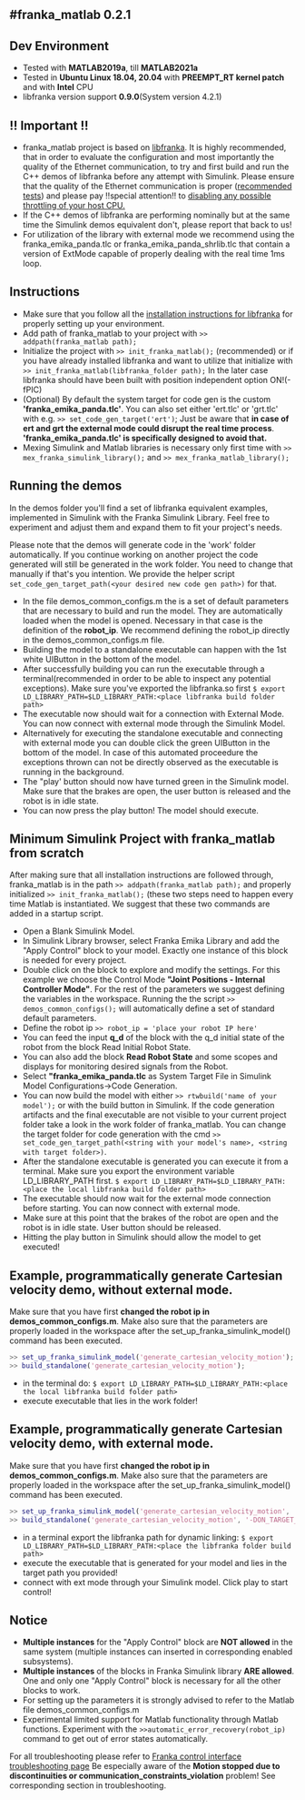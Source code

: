 #franka_matlab 0.2.1
-------------------
 
## Dev Environment
 
 - Tested with **MATLAB2019a**, till **MATLAB2021a**
 - Tested in **Ubuntu Linux 18.04, 20.04** with **PREEMPT_RT kernel patch** and with **Intel** CPU
 - libfranka version support **0.9.0**(System version 4.2.1)
 
## !! Important !! 
 
 - franka_matlab project is based on [libfranka](https://frankaemika.github.io/docs/). It is highly recommended, that in order to evaluate the configuration and
   most importantly the quality of the Ethernet communication, to try and first build and run the C++ demos of libfranka before any attempt with Simulink.
   Please ensure that the quality of the Ethernet communication is proper ([recommended tests](https://frankaemika.github.io/docs/troubleshooting.html#network-bandwidth-delay-and-jitter-test))
   and please pay !!special attention!! to [disabling any possible throttling of your host CPU.](https://frankaemika.github.io/docs/troubleshooting.html)
 - If the C++ demos of libfranka are performing nominally but at the same time the Simulink demos equivalent don't, please report that back to us!
 - For utilization of the library with external mode we recommend using the franka\_emika\_panda.tlc or franka\_emika\_panda\_shrlib.tlc that contain a version of ExtMode capable of properly dealing with the real time 1ms loop.
 
## Instructions
 
 - Make sure that you follow all the [installation instructions for libfranka](https://frankaemika.github.io/docs/installation_linux.html) for properly setting up your environment.
 - Add path of franka_matlab to your project with `>> addpath(franka_matlab path);`
 - Initialize the project with `>> init_franka_matlab();` (recommended) or if you have already installed libfranka and want to utilize that initialize with `>> init_franka_matlab(libfranka_folder path);` In the later case libfranka should have been built with position independent option ON!(-fPIC)
 - (Optional) By default the system target for code gen is the custom **'franka_emika_panda.tlc'**. You can also set either 'ert.tlc' or 'grt.tlc' with e.g. `>> set_code_gen_target('ert')`; Just be aware
   that **in case of ert and grt the external mode could disrupt the real time process**. **'franka_emika_panda.tlc' is specifically designed to avoid that.**
 - Mexing Simulink and Matlab libraries is necessary only first time with `>> mex_franka_simulink_library();` and `>> mex_franka_matlab_library();`
 
## Running the demos
 
In the demos folder you'll find a set of libfranka equivalent examples, implemented in Simulink with the Franka Simulink Library. Feel free
to experiment and adjust them and expand them to fit your project's needs.

Please note that the demos will generate code in the 'work' folder automatically. If you continue working on another project the code generated will still be generated in the work folder. 
You need to change that manually if that's you intention. We provide the helper script `set_code_gen_target_path(<your desired new code gen path>)` for that.
 
 - In the file demos_common_configs.m the is a set of default parameters that are necessary to build and run the model. They are automatically loaded
   when the model is opened. Necessary in that case is the definition of the **robot_ip**. We recommend defining the robot_ip directly in the demos_common_configs.m file.
 - Building the model to a standalone executable can happen with the 1st white UIButton in the bottom of the model.
 - After successfully building you can run the executable through a terminal(recommended in order to be able to inspect any potential exceptions). 
   Make sure you've exported the libfranka.so first `$ export LD_LIBRARY_PATH=$LD_LIBRARY_PATH:<place libfranka build folder path>`
 - The executable now should wait for a connection with External Mode. You can now connect with external mode through the Simulink Model.
 - Alternatively for executing the standalone executable and connecting with external mode you can double click the green UIButton in the bottom of the model.
   In case of this automated proceedure the exceptions thrown can not be directly observed as the executable is running in the background.
 - The "play' button should now have turned green in the Simulink model. Make sure that the brakes are open, the user button is released and the robot is 
   in idle state.
 - You can now press the play button! The model should execute.
 
## Minimum Simulink Project with franka_matlab from scratch
 
 After making sure that all installation instructions are followed through, franka_matlab is in the path `>> addpath(franka_matlab path);` 
 and properly initialized `>> init_franka_matlab();` (these two steps need to happen every time Matlab is instantiated. We suggest that 
 these two commands are added in a startup script.
 
 - Open a Blank Simulink Model.
 - In Simulink Library browser, select Franka Emika Library and add the "Apply Control" block to your model. Exactly one instance of this
   block is needed for every project.
 - Double click on the block to explore and modify the settings. For this example we choose the Control Mode **"Joint Positions - Internal Controller Mode"**.
   For the rest of the parameters we suggest defining the variables in the workspace. Running the the script `>> demos_common_configs();` will automatically define a set of standard default parameters.
 - Define the robot ip `>> robot_ip = 'place your robot IP here'`
 - You can feed the input **q_d** of the block with the q_d initial state of the robot from the block Read Initial Robot State.
 - You can also add the block **Read Robot State** and some scopes and displays for monitoring desired signals from the Robot.
 - Select **"franka_emika_panda.tlc** as System Target File in Simulink Model Configurations->Code Generation.
 - You can now build the model with either `>> rtwbuild('name of your model');` or with the build button in Simulink. If the code generation artifacts and the final executable
   are not visible to your current project folder take a look in the work folder of franka_matlab. You can change the target folder for code generation with the cmd
   `>> set_code_gen_target_path(<string with your model's name>, <string with target folder>)`.
 - After the standalone executable is generated you can execute it from a terminal. Make sure you export the environment variable LD_LIBRARY_PATH first.
   `$ export LD_LIBRARY_PATH=$LD_LIBRARY_PATH:<place the local libfranka build folder path>`
 - The executable should now wait for the external mode connection before starting. You can now connect with external mode. 
 - Make sure at this point that the brakes of the robot are open and the robot is in idle state. User button should be released.
 - Hitting the play button in Simulink should allow the model to get executed!
 
## Example, programmatically generate Cartesian velocity demo, without external mode.
 
Make sure that you have first **changed the robot ip in demos_common_configs.m**. Make also sure that the parameters are 
properly loaded in the workspace after the set_up_franka_simulink_model() command has been executed.

```matlab
>> set_up_franka_simulink_model('generate_cartesian_velocity_motion');
>> build_standalone('generate_cartesian_velocity_motion');
```
 - in the terminal do: `$ export LD_LIBRARY_PATH=$LD_LIBRARY_PATH:<place the local libfranka build folder path>`
 - execute executable that lies in the work folder!
 
## Example, programmatically generate Cartesian velocity demo, with external mode.
 
Make sure that you have first **changed the robot ip in demos_common_configs.m**. Make also sure that the parameters are 
properly loaded in the workspace after the set_up_franka_simulink_model() command has been executed.

```matlab
>> set_up_franka_simulink_model('generate_cartesian_velocity_motion', 'external_mode_on');
>> build_standalone('generate_cartesian_velocity_motion', '-DON_TARGET_WAIT_FOR_START=1', 'your target path for generated code');
```
 - in a terminal export the libfranka path for dynamic linking: `$ export LD_LIBRARY_PATH=$LD_LIBRARY_PATH:<place the libfranka folder build path>`
 - execute the executable that is generated for your model and lies in the target path you provided!
 - connect with ext mode through your Simulink model. Click play to start control!
 
## Notice
 
 - **Multiple instances** for the "Apply Control" block are **NOT allowed** in the same system (multiple instances can inserted in corresponding enabled subsystems).
 - **Multiple instances** of the blocks in Franka Simulink library **ARE allowed**. One and only one "Apply Control" block is necessary for all the other blocks to work.
 - For setting up the parameters it is strongly advised to refer to the Matlab file demos_common_configs.m
 - Experimental limited support for Matlab functionality through Matlab functions. Experiment with the `>>automatic_error_recovery(robot_ip)` command to get out of error states automatically.
 
 For all troubleshooting please refer to [Franka control interface troubleshooting page](https://frankaemika.github.io/docs/troubleshooting.html)
 Be especially aware of the **Motion stopped due to discontinuities or communication_constraints_violation** problem! See corresponding section in troubleshooting.
 

